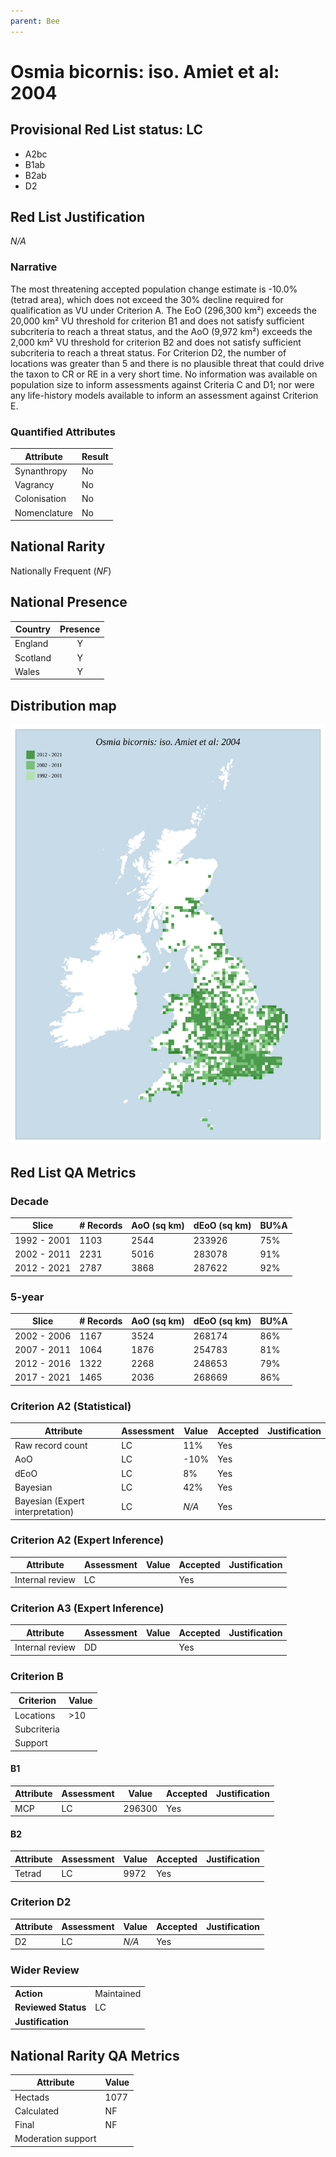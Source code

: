 ```yaml
---
parent: Bee
---
```


# Osmia bicornis: iso. Amiet et al: 2004

## Provisional Red List status: LC
- A2bc
- B1ab
- B2ab
- D2

## Red List Justification
*N/A*

### Narrative


The most threatening accepted population change estimate is -10.0% (tetrad area), which does not exceed the 30% decline required for qualification as VU under Criterion A. The EoO (296,300 km²) exceeds the 20,000 km² VU threshold for criterion B1 and does not satisfy sufficient subcriteria to reach a threat status, and the AoO (9,972 km²) exceeds the 2,000 km² VU threshold for criterion B2 and does not satisfy sufficient subcriteria to reach a threat status. For Criterion D2, the number of locations was greater than 5 and there is no plausible threat that could drive the taxon to CR or RE in a very short time. No information was available on population size to inform assessments against Criteria C and D1; nor were any life-history models available to inform an assessment against Criterion E.

### Quantified Attributes
|Attribute|Result|
|---|---|
|Synanthropy|No|
|Vagrancy|No|
|Colonisation|No|
|Nomenclature|No|


## National Rarity
Nationally Frequent (*NF*)

## National Presence
|Country|Presence
|---|:-:|
|England|Y|
|Scotland|Y|
|Wales|Y|


## Distribution map
![](../map/232.svg)

## Red List QA Metrics
### Decade
| Slice | # Records | AoO (sq km) | dEoO (sq km) |BU%A |
|---|---|---|---|---|
|1992 - 2001|1103|2544|233926|75%|
|2002 - 2011|2231|5016|283078|91%|
|2012 - 2021|2787|3868|287622|92%|

### 5-year
| Slice | # Records | AoO (sq km) | dEoO (sq km) |BU%A |
|---|---|---|---|---|
|2002 - 2006|1167|3524|268174|86%|
|2007 - 2011|1064|1876|254783|81%|
|2012 - 2016|1322|2268|248653|79%|
|2017 - 2021|1465|2036|268669|86%|

### Criterion A2 (Statistical)
|Attribute|Assessment|Value|Accepted|Justification
|---|---|---|---|---|
|Raw record count|LC|11%|Yes||
|AoO|LC|-10%|Yes||
|dEoO|LC|8%|Yes||
|Bayesian|LC|42%|Yes||
|Bayesian (Expert interpretation)|LC|*N/A*|Yes||

### Criterion A2 (Expert Inference)
|Attribute|Assessment|Value|Accepted|Justification
|---|---|---|---|---|
|Internal review|LC||Yes||

### Criterion A3 (Expert Inference)
|Attribute|Assessment|Value|Accepted|Justification
|---|---|---|---|---|
|Internal review|DD||Yes||

### Criterion B
|Criterion| Value|
|---|---|
|Locations|>10|
|Subcriteria||
|Support||

#### B1
|Attribute|Assessment|Value|Accepted|Justification
|---|---|---|---|---|
|MCP|LC|296300|Yes||

#### B2
|Attribute|Assessment|Value|Accepted|Justification
|---|---|---|---|---|
|Tetrad|LC|9972|Yes||

### Criterion D2
|Attribute|Assessment|Value|Accepted|Justification
|---|---|---|---|---|
|D2|LC|*N/A*|Yes||

### Wider Review
|  |  |
|---|---|
|**Action**|Maintained|
|**Reviewed Status**|LC|
|**Justification**||

## National Rarity QA Metrics
|Attribute|Value|
|---|---|
|Hectads|1077|
|Calculated|NF|
|Final|NF|
|Moderation support||
